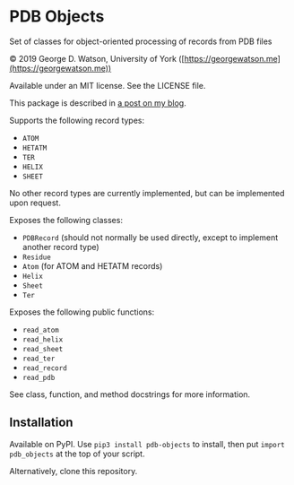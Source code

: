 # PDB Objects

Set of classes for object-oriented processing of records from PDB files

© 2019  George D. Watson, University of York
([https://georgewatson.me](https://georgewatson.me))

Available under an MIT license. See the LICENSE file.

This package is described in
[a post on my blog](https://georgewatson.me/blog/science/2019/06/04/object-oriented-processing-of-pdb-files-in-python/).

Supports the following record types:
* `ATOM`
* `HETATM`
* `TER`
* `HELIX`
* `SHEET`

No other record types are currently implemented, but can be implemented upon
request.

Exposes the following classes:
* `PDBRecord` (should not normally be used directly, except to implement
  another record type)
* `Residue`
* `Atom` (for ATOM and HETATM records)
* `Helix`
* `Sheet`
* `Ter`

Exposes the following public functions:
* `read_atom`
* `read_helix`
* `read_sheet`
* `read_ter`
* `read_record`
* `read_pdb`

See class, function, and method docstrings for more information.

## Installation

Available on PyPI.
Use `pip3 install pdb-objects` to install,
then put `import pdb_objects` at the top of your script.

Alternatively, clone this repository.
